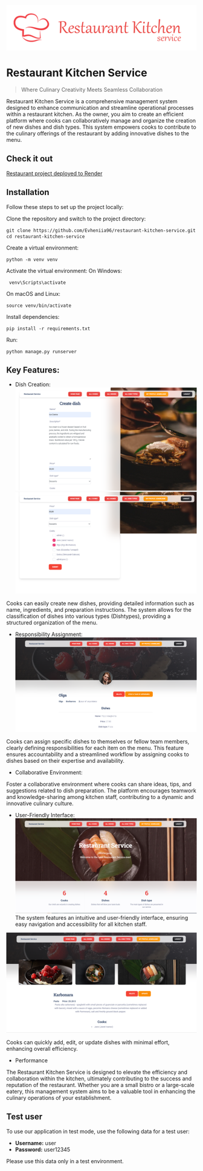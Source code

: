 ![restaurant logo](static/img/logo.png)

# Restaurant Kitchen Service
> Where Culinary Creativity Meets Seamless Collaboration

Restaurant Kitchen Service is a comprehensive management system designed to enhance communication and streamline operational processes within a restaurant kitchen. As the owner, you aim to create an efficient platform where cooks can collaboratively manage and organize the creation of new dishes and dish types. This system empowers cooks to contribute to the culinary offerings of the restaurant by adding innovative dishes to the menu.
## Check it out

[Restaurant project deployed to Render](https://restaurant-kitchen-service-3nxi.onrender.com)


## Installation
Follow these steps to set up the project locally:


Clone the repository and switch to the project directory:
```shell
git clone https://github.com/Evheniia96/restaurant-kitchen-service.git
cd restaurant-kitchen-service
```

Create a virtual environment:
```shell
python -m venv venv
```

Activate the virtual environment:
On Windows:
```shell
 venv\Scripts\activate
 ```
On macOS and Linux:
```shell
source venv/bin/activate
```

Install dependencies:
```shell
pip install -r requirements.txt
```
Run:
```shell
python manage.py runserver
```



## Key Features:

* Dish Creation:
![restaurant screen](static/img/Screenshot_13.png)
![restaurant screen](static/img/Screenshot_14.png)

Cooks can easily create new dishes, providing detailed information such as name, ingredients, and preparation instructions.
The system allows for the classification of dishes into various types (Dishtypes), providing a structured organization of the menu.

* Responsibility Assignment:
![restaurant screen](static/img/Screenshot_8.png)

Cooks can assign specific dishes to themselves or fellow team members, clearly defining responsibilities for each item on the menu.
This feature ensures accountability and a streamlined workflow by assigning cooks to dishes based on their expertise and availability.

* Collaborative Environment:

Foster a collaborative environment where cooks can share ideas, tips, and suggestions related to dish preparation.
The platform encourages teamwork and knowledge-sharing among kitchen staff, contributing to a dynamic and innovative culinary culture.

* User-Friendly Interface:
![restaurant screen](static/img/Screenshot_2.png)
The system features an intuitive and user-friendly interface, ensuring easy navigation and accessibility for all kitchen staff.

![restaurant screen](static/img/Screenshot_15.png)

Cooks can quickly add, edit, or update dishes with minimal effort, enhancing overall efficiency.
* Performance 

The Restaurant Kitchen Service is designed to elevate the efficiency and collaboration within the kitchen, ultimately contributing to the success and reputation of the restaurant. Whether you are a small bistro or a large-scale eatery, this management system aims to be a valuable tool in enhancing the culinary operations of your establishment.

## Test user

To use our application in test mode, use the following data for a test user:

- **Username:** user
- **Password:** user12345

Please use this data only in a test environment.
